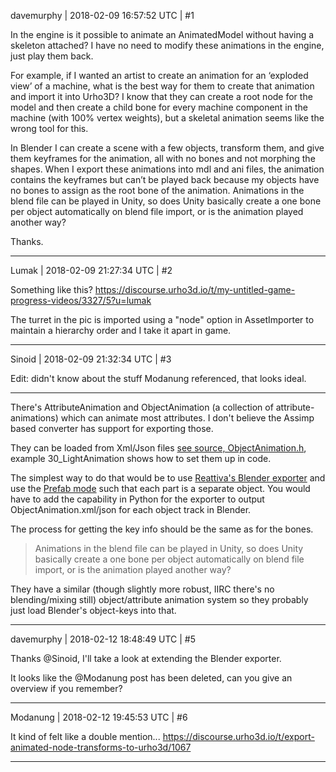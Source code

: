 davemurphy | 2018-02-09 16:57:52 UTC | #1

In the engine is it possible to animate an AnimatedModel without having a skeleton attached? I have no need to modify these animations in the engine, just play them back.

For example, if I wanted an artist to create an animation for an ‘exploded view’ of a machine, what is the best way for them to create that animation and import it into Urho3D? I know that they can create a root node for the model and then create a child bone for every machine component in the machine (with 100% vertex weights), but a skeletal animation seems like the wrong tool for this.

In Blender I can create a scene with a few objects, transform them, and give them keyframes for the animation, all with no bones and not morphing the shapes. When I export these animations into mdl and ani files, the animation contains the keyframes but can’t be played back because my objects have no bones to assign as the root bone of the animation. Animations in the blend file can be played in Unity, so does Unity basically create a one bone per object automatically on blend file import, or is the animation played another way?

Thanks.

-------------------------

Lumak | 2018-02-09 21:27:34 UTC | #2

Something like this? https://discourse.urho3d.io/t/my-untitled-game-progress-videos/3327/5?u=lumak

The turret in the pic is imported using a "node" option in AssetImporter to maintain a hierarchy order and I take it apart in game.

-------------------------

Sinoid | 2018-02-09 21:32:34 UTC | #3

Edit: didn't know about the stuff Modanung referenced, that looks ideal.

---

There's AttributeAnimation and ObjectAnimation (a collection of attribute-animations) which can animate most attributes. I don't believe the Assimp based converter has support for exporting those.

They can be loaded from Xml/Json files [see source,
 ObjectAnimation.h](https://github.com/urho3d/Urho3D/blob/master/Source/Urho3D/Scene/ObjectAnimation.h), example 30_LightAnimation shows how to set them up in code.

The simplest way to do that would be to use [Reattiva's Blender exporter](https://github.com/reattiva/Urho3D-Blender) and use the [Prefab mode](https://github.com/reattiva/Urho3D-Blender/blob/master/guide.txt#L281) such that each part is a separate object. You would have to add the capability in Python for the exporter to output ObjectAnimation.xml/json for each object track in Blender.

The process for getting the key info should be the same as for the bones.

> Animations in the blend file can be played in Unity, so does Unity basically create a one bone per object automatically on blend file import, or is the animation played another way?

They have a similar (though slightly more robust, IIRC there's no blending/mixing still) object/attribute animation system so they probably just load Blender's object-keys into that.

-------------------------

davemurphy | 2018-02-12 18:48:49 UTC | #5

Thanks @Sinoid, I'll take a look at extending the Blender exporter.

It looks like the @Modanung post has been deleted, can you give an overview if you remember?

-------------------------

Modanung | 2018-02-12 19:45:53 UTC | #6

It kind of felt like a double mention...
https://discourse.urho3d.io/t/export-animated-node-transforms-to-urho3d/1067

-------------------------


